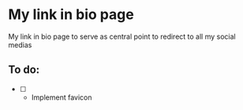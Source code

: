 # My link in bio page

My link in bio page to serve as central point to redirect to all my social medias

## To do:

- [ ] - Implement favicon
